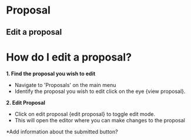 # Proposal

## Edit a proposal 

# How do I edit a proposal?

**1. Find the proposal you wish to edit**

* Navigate to 'Proposals' on the main menu
* Identify the proposal you wish to edit click on the eye {view proposal}.

**2. Edit Proposal** 

* Click on edit proposal {edit proposal} to toggle edit mode.
* This will open the editor where you can make changes to the proposal

*Add information about the submitted button?